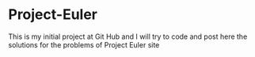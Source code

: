 # Project-Euler
This is my initial project at Git Hub and I will try to code and post here the solutions for the problems of Project Euler site

